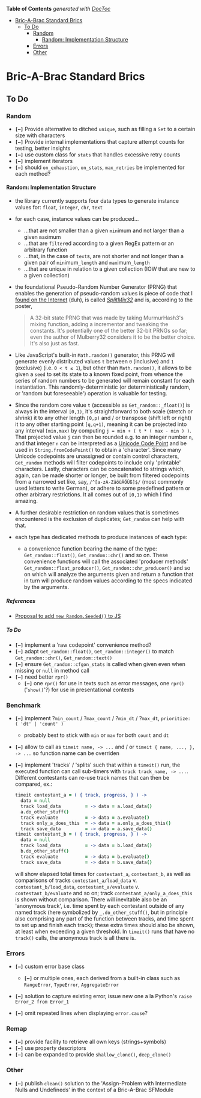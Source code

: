 <!-- START doctoc generated TOC please keep comment here to allow auto update -->
<!-- DON'T EDIT THIS SECTION, INSTEAD RE-RUN doctoc TO UPDATE -->
**Table of Contents**  *generated with [DocToc](https://github.com/thlorenz/doctoc)*

- [Bric-A-Brac Standard Brics](#bric-a-brac-standard-brics)
  - [To Do](#to-do)
    - [Random](#random)
      - [Random: Implementation Structure](#random-implementation-structure)
    - [Errors](#errors)
    - [Other](#other)

<!-- END doctoc generated TOC please keep comment here to allow auto update -->


# Bric-A-Brac Standard Brics


## To Do


### Random

* **`[—]`** Provide alternative to ditched `unique`, such as filling a `Set` to a certain size with
  characters
* **`[—]`** Provide internal implementations that capture attempt counts for testing, better insights
* **`[—]`** use custom class for `stats` that handles excessive retry counts
* **`[—]`** implement iterators
* **`[—]`** should `on_exhaustion`, `on_stats`, `max_retries` be implemented for each method?

#### Random: Implementation Structure

* the library currently supports four data types to generate instance values for: `float`, `integer`, `chr`,
  `text`
* for each case, instance values can be produced...
  * ...that are not smaller than a given `min`imum and not larger than a given `max`imum
  * ...that are `filter`ed according to a given RegEx pattern or an arbitrary function
  * ...that, in the case of `text`s, are not shorter and not longer than a given pair of `min`imum`_length`
    and `max`imum`_length`
  * ...that are unique in relation to a given collection (IOW that are new to a given collection)

* the foundational Pseudo-Random Number Generator (PRNG) that enables the generation of pseudo-random values
  is piece of code that I [found on the
  Internet](https://stackoverflow.com/questions/521295/seeding-the-random-number-generator-in-javascript)
  (duh), is called [*SplitMix32*](https://stackoverflow.com/a/47593316/7568091) and is, according to the
  poster,

  > A 32-bit state PRNG that was made by taking MurmurHash3's mixing function, adding a incrementor and
  > tweaking the constants. It's potentially one of the better 32-bit PRNGs so far; even the author of
  > Mulberry32 considers it to be the better choice. It's also just as fast.

* Like JavaScript's built-in `Math.random()` generator, this PRNG will generate evenly distributed values
  `t` between `0` (inclusive) and `1` (exclusive) (i.e. `0 < t ≤ 1`), but other than `Math.random()`, it
  allows to be given a `seed` to set its state to a known fixed point, from whence the series of random
  numbers to be generated will remain constant for each instantiation. This randomly-deterministic (or
  deterministically random, or 'random but foreseeable') operation is valuable for testing.

* Since the random core value `t` (accessible as `Get_random::_float()`) is always in the interval `[0,1)`,
  it's straightforward to both scale (stretch or shrink) it to any other length `[0,p)` and / or transpose
  (shift left or right) it to any other starting point `[q,q+1)`, meaning it can be projected into any
  interval `[min,max)` by computing `j = min + ( t * ( max - min ) )`. That projected value `j` can then be
  rounded e.g. to an integer number `n`, and that integer `n` can be interpreted as a [Unicode Code
  Point](https://de.wikipedia.org/wiki/Codepoint) and be used in `String.fromCodePoint()` to obtain a
  'character'. Since many Unicode codepoints are unassigned or contain control characters, `Get_random`
  methods will filter codepoints to include only 'printable' characters. Lastly, characters can be
  concatenated to strings which, again, can be made shorter or longer, be built from filtered codepoints
  from a narrowed set like, say, `/^[a-zA-ZäöüÄÖÜß]$/` (most commonly used letters to write German), or
  adhere to some predefined pattern or other arbitrary restrictions. It all comes out of `[0,1)` which I
  find amazing.

* A further desirable restriction on random values that is sometimes encountered is the exclusion of
  duplicates; `Get_random` can help with that.

* each type has dedicated methods to produce instances of each type:
  * a convenience function bearing the name of the type: `Get_random::float()`, `Get_random::chr()` and so
    on. These convenience functions will call the associated 'producer methods'
    `Get_random::float_producer()`, `Get_random::chr_producer()` and so on which will analyze the arguments
    given and return a function that in turn will produce random values according to the specs indicated by
    the arguments.

##### References

* [Proposal to add `new Random.Seeded()` to
  JS](https://github.com/tc39/proposal-seeded-random?tab=readme-ov-file)

##### To Do

* **`[—]`** implement a 'raw codepoint' convenience method?
* **`[—]`** adapt `Get_random::float()`, `Get_random::integer()` to match `Get_random::chr()`,
  `Get_random::text()`
* **`[—]`** ensure `Get_random::cfgon_stats` is called when given even when missing or `null` in method call
* **`[—]`** need better `rpr()`
  * **`[—]`** one `rpr()` for use in texts such as error messages, one `rpr()` ('`show()`'?) for use in
    presentational contexts

### Benchmark

* **`[—]`** implement ?`min_count` / ?`max_count` / ?`min_dt` / ?`max_dt`, `prioritize: ( 'dt' | 'count' )`
  * probably best to stick with `min` or `max` for both `count` and `dt`

* **`[—]`** allow to call as `timeit name, -> ...` and / or `timeit { name, ..., }, -> ...` so function name
  can be overriden

* **`[—]`** implement 'tracks' / 'splits' such that within a `timeit()` run, the executed function can call
  sub-timers with `track track_name, -> ...`. Different contestants can re-use track names that can then be
  compared, ex.:

  ```coffee
  timeit contestant_a = ( { track, progress, } ) ->
    data = null
    track load_data         = -> data = a.load_data()
    a.do_other_stuff()
    track evaluate          = -> data = a.evaluate()
    track only_a_does_this  = -> data = a.only_a_does_this()
    track save_data         = -> data = a.save_data()
  timeit contestant_b = ( { track, progress, } ) ->
    data = null
    track load_data         = -> data = b.load_data()
    b.do_other_stuff()
    track evaluate          = -> data = b.evaluate()
    track save_data         = -> data = b.save_data()
  ```
  will show elapsed total times for `contestant_a`, `contestant_b`, as well as comparisons of tracks
  `contestant_a/load_data` v. `contestant_b/load_data`, `contestant_a/evaluate` v. `contestant_b/evaluate`
  and so on; track `contestant_a/only_a_does_this` is shown without comparison. There will inevitable also
  be an 'anonymous track', i.e. time spent by each contestant outside of any named track (here symbolized by
  `_.do_other_stuff()`, but in principle also comprising any part of the function between tracks, and time
  spent to set up and finish each track); these extra times should also be shown, at least when exceeding a
  given threshold. In `timeit()` runs that have no `track()` calls, the anonymous track is all there is.

### Errors

* **`[—]`** custom error base class
  * **`[—]`** or multiple ones, each derived from a built-in class such as `RangeError`, `TypeError`,
    `AggregateError`

* **`[—]`** solution to capture existing error, issue new one a la Python's `raise Error_2 from Error_1`

* **`[—]`** omit repeated lines when displaying `error.cause`?

### Remap

* **`[—]`** provide facility to retrieve all own keys (strings+symbols)
* **`[—]`** use property descriptors
* **`[—]`** can be expanded to provide `shallow_clone()`, `deep_clone()`


### Other

* **`[—]`** publish `clean()` solution to the 'Assign-Problem with Intermediate Nulls and Undefineds' in the
  context of a Bric-A-Brac SFModule


